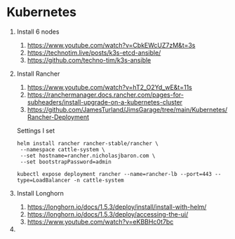 # Kubernetes

1. Install 6 nodes
   1. https://www.youtube.com/watch?v=CbkEWcUZ7zM&t=3s
   2. https://technotim.live/posts/k3s-etcd-ansible/
   3. https://github.com/techno-tim/k3s-ansible
2. Install Rancher
   1. https://www.youtube.com/watch?v=hT2_O2Yd_wE&t=11s
   2. https://ranchermanager.docs.rancher.com/pages-for-subheaders/install-upgrade-on-a-kubernetes-cluster
   3. https://github.com/JamesTurland/JimsGarage/tree/main/Kubernetes/Rancher-Deployment

    Settings I set
    ```shell
    helm install rancher rancher-stable/rancher \
     --namespace cattle-system \
     --set hostname=rancher.nicholasjbaron.com \
     --set bootstrapPassword=admin
    ```

    ```
    kubectl expose deployment rancher --name=rancher-lb --port=443 --type=LoadBalancer -n cattle-system
    ```
3. Install Longhorn
   1. https://longhorn.io/docs/1.5.3/deploy/install/install-with-helm/
   2. https://longhorn.io/docs/1.5.3/deploy/accessing-the-ui/
   3. https://www.youtube.com/watch?v=eKBBHc0t7bc
4. 